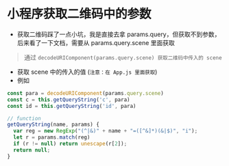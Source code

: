 # 小程序获取二维码中的参数

- 获取二维码踩了一点小坑，我是直接去拿 params.query，但获取不到参数，后来看了一下文档，需要从 params.query.scene 里面获取

> 通过 ```decodeURIComponent(params.query.scene) 获取二维码中传入的 scene```

- 获取 scene 中的传入的值 (```注意：在 App.js 里面获取```)
- 例如
```js
const para = decodeURIComponent(params.query.scene)
const c = this.getQueryString('c', para)
const id = this.getQueryString('id', para)

// function
getQueryString(name, params) {
  var reg = new RegExp("(^|&)" + name + "=([^&]*)(&|$)", "i"); 
  let r = params.match(reg)
  if (r != null) return unescape(r[2]); 
  return null; 
}
```

